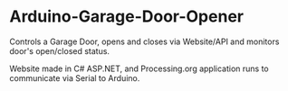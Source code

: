 # Arduino-Garage-Door-Opener
Controls a Garage Door, opens and closes via Website/API and monitors door's open/closed status.

Website made in C# ASP.NET, and Processing.org application runs to communicate via Serial to Arduino.
